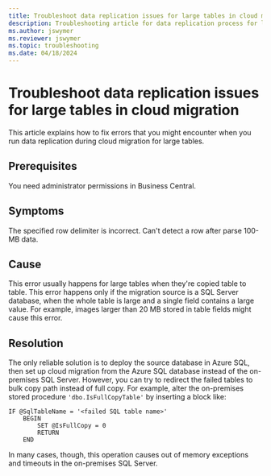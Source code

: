 ```yaml
---
title: Troubleshoot data replication issues for large tables in cloud migration
description: Troubleshooting article for data replication process for large tables in Business Central cloud migration
ms.author: jswymer 
ms.reviewer: jswymer 
ms.topic: troubleshooting 
ms.date: 04/18/2024
---
```


# Troubleshoot data replication issues for large tables in cloud migration

This article explains how to fix errors that you might encounter when you run data replication during cloud migration for large tables.

## Prerequisites

You need administrator permissions in Business Central.

## Symptoms

The specified row delimiter is incorrect. Can't detect a row after parse 100-MB data.

## Cause

This error usually happens for large tables when they're copied table to table. This error happens only if the migration source is a SQL Server database, when the whole table is large and a single field contains a large value. For example, images larger than 20 MB stored in table fields might cause this error.

## Resolution

The only reliable solution is to deploy the source database in Azure SQL, then set up cloud migration from the Azure SQL database instead of the on-premises SQL Server. However, you can try to redirect the failed tables to bulk copy path instead of full copy. For example, alter the on-premises stored procedure `'dbo.IsFullCopyTable'` by inserting a block like:

```sgl
IF @SqlTableName = '<failed SQL table name>'
    BEGIN
        SET @IsFullCopy = 0
        RETURN
    END
```

In many cases, though, this operation causes out of memory exceptions and timeouts in the on-premises SQL Server.

